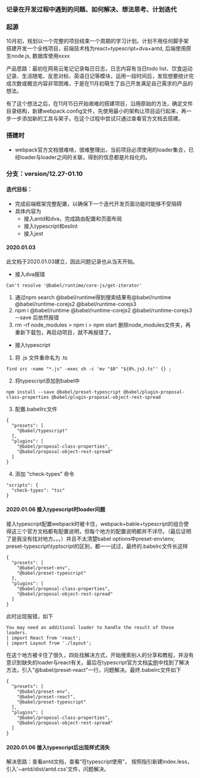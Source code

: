### 记录在开发过程中遇到的问题、如何解决、想法思考、计划迭代

### 起源
10月初，规划以一个完整的项目结束一个周期的学习计划。计划不用任何脚手架搭建开发一个全栈项目，前端技术栈为react+typescript+dva+antd, 后端使用原生node.js, 数据库使用xxxx

产品思路：最初在网易云笔记记录每日日志，日志内容有当日todo list、饮食运动记录、生活随笔、反思对标、英语日记等模块，运用一段时间后，发现想要统计完成次数或概览内容非常困难，于是在11月初萌生了自己开发满足自己需求的产品的想法。

有了这个想法之后，在11月15日开始艰难的搭建项目，沿用原始的方法，确定文件目录结构，新建webpack.config文件，先使用最小的架构让项目运行起来，再一步一步添加新的工具与架子。在这个过程中尝试只通过查看官方文档去搭建。

### 搭建时
* webpack官方文档很难啃，很难整理出，当前项目必须使用的loader集合，已经loader与loader之间的关联，得到的信息都是片段化的。

### 分支：version/12.27-01.10
#### 迭代目标：
* 完成前端框架完整配置，以确保下一个迭代开发页面功能时能够不受阻碍
* 具体内容为
  * 接入antd和dva，完成路由配置和页面布局
  * 接入typescript和eslint
  * 接入jest

#### 2020.01.03
此文档于2020.01.03建立，因此问题记录也从当天开始。

* 接入dva报错
```
Can't resolve '@babel/runtime/core-js/get-iterator'
```
1. 通过npm search @babel/runtime得到搜索结果有@babel/runtime @babel/runtime-corejs2 @babel/runtime-corejs3
2. npm i @babel/runtime @babel/runtime-corejs2 @babel/runtime-corejs3 --save 后依然报错
3. rm -rf node_modules > npm i > npm start 删除node_modules文件夹，再重新下载包，再启动项目，就不再报错了。

*  接入typescript
1. 将 .js 文件重命名为 .ts
```
find src -name "*.js" -exec sh -c 'mv "$0" "${0%.js}.ts"' {} ;
```
2. 将typescript添加到babel中
```
npm install --save @babel/preset-typescript @babel/plugin-proposal-class-properties @babel/plugin-proposal-object-rest-spread
```
3. 配置.babellrc文件
```
{
  "presets": [
    "@babel/typescript"
  ],
  "plugins": [
    "@babel/proposal-class-properties",
    "@babel/proposal-object-rest-spread"
  ]
}
```
4. 添加 “check-types” 命令
```
"scripts": {
  "check-types": "tsc"
}
```
#### 2020.01.06 接入typescript时loader问题
接入typescript配置webpack时被卡住，webpack+bable+typescript的组合使得这三个官方文档都有配置说明，但每个地方的配置说明都并不详尽。（最后证明了是我没有找对地方。。。）并且不太清楚babel options中preset-env\env, preset-typescript\typtscript的区别，都一一试过，最终的.babelrc文件长这样
```
{
  "presets": [
    "@babel/preset-env",
    "@babel/preset-typescript"
  ],
  "plugins": [
    "@babel/proposal-class-properties",
    "@babel/proposal-object-rest-spread"
  ]
}
```
此时出现报错，如下
```
You may need an additional loader to handle the result of these loaders.
| import React from 'react';
| import Layout from './layout';
```
在这个地方被卡住了很久，四处找解决方式，开始搜索别人的分享和教程，并没有意识到缺失的loader与react有关。最后在typescript官方文档[实例](https://www.tslang.cn/samples/index.html)中找到了解决方法，引入"@babel/preset-react"一行，问题解决。最终.babelrc文件如下
```
{
  "presets": [
    "@babel/preset-env",
    "@babel/preset-react",
    "@babel/preset-typescript"
  ],
  "plugins": [
    "@babel/proposal-class-properties",
    "@babel/proposal-object-rest-spread"
  ]
}
```

#### 2020.01.06 接入typescript后出现样式消失
解决思路：查看antd文档，查看“在typescript使用”， 按照指引新建index.less，引入'~antd/dist/antd.css'文件，问题解决。



